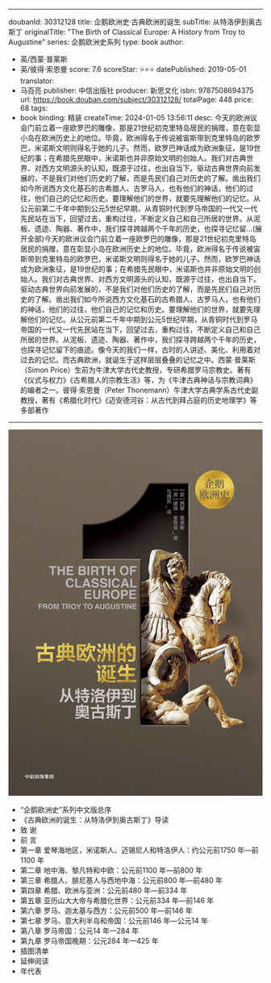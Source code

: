


---
doubanId: 30312128
title: 企鹅欧洲史·古典欧洲的诞生
subTitle: 从特洛伊到奥古斯丁
originalTitle: "The Birth of Classical Europe: A History from Troy to Augustine"
series: 企鹅欧洲史系列
type: book
author: 
  - 英/西蒙·普莱斯
  - 英/彼得·索恩曼
score: 7.6
scoreStar: ⭐⭐⭐
datePublished: 2019-05-01
translator: 
  - 马百亮
publisher: 中信出版社
producer: 新思文化
isbn: 9787508694375
url: https://book.douban.com/subject/30312128/
totalPage: 448
price: 68
tags:  
  - book
binding: 精装
createTime: 2024-01-05 13:56:11
desc: 今天的欧洲议会门前立着一座欧罗巴的雕像，那是21世纪初克里特岛居民的捐赠，意在彰显小岛在欧洲历史上的地位。毕竟，欧洲得名于传说被宙斯带到克里特岛的欧罗巴，米诺斯文明则得名于她的儿子。然而，欧罗巴神话成为欧洲象征，是19世纪的事；在希腊先民眼中，米诺斯也并非原始文明的创始人。我们对古典世界、对西方文明源头的认知，既源于过往，也出自当下。驱动古典世界向前发展的，不是我们对他们历史的了解，而是先民们自己对历史的了解。凿出我们如今所说西方文化基石的古希腊人、古罗马人，也有他们的神话，他们的过往，他们自己的记忆和历史。要理解他们的世界，就要先理解他们的记忆。从公元前第二千年中期到公元5世纪早期，从青铜时代到罗马帝国的一代又一代先民站在当下，回望过去，重构过往，不断定义自己和自己所居的世界。从泥板、遗迹、陶器、著作中，我们探寻跨越两个千年的历史，也探寻记忆留...(展开全部)今天的欧洲议会门前立着一座欧罗巴的雕像，那是21世纪初克里特岛居民的捐赠，意在彰显小岛在欧洲历史上的地位。毕竟，欧洲得名于传说被宙斯带到克里特岛的欧罗巴，米诺斯文明则得名于她的儿子。然而，欧罗巴神话成为欧洲象征，是19世纪的事；在希腊先民眼中，米诺斯也并非原始文明的创始人。我们对古典世界、对西方文明源头的认知，既源于过往，也出自当下。驱动古典世界向前发展的，不是我们对他们历史的了解，而是先民们自己对历史的了解。凿出我们如今所说西方文化基石的古希腊人、古罗马人，也有他们的神话，他们的过往，他们自己的记忆和历史。要理解他们的世界，就要先理解他们的记忆。从公元前第二千年中期到公元5世纪早期，从青铜时代到罗马帝国的一代又一代先民站在当下，回望过去，重构过往，不断定义自己和自己所居的世界。从泥板、遗迹、陶器、著作中，我们探寻跨越两个千年的历史，也探寻记忆留下的痕迹。像今天的我们一样，古时的人讲述、美化、利用着对过去的记忆。而古典欧洲，就诞生于这样层层叠叠的记忆之中。西蒙·普莱斯（Simon Price）生前为牛津大学古代史教授，专研希腊罗马宗教史。著有《仪式与权力》《古希腊人的宗教生活》等，为《牛津古典神话与宗教词典》的编者之一。彼得·索恩曼（Peter Thonemann）牛津大学古典学系古代史副教授，著有《希腊化时代》《迈安德河谷：从古代到拜占庭的历史地理学》等多部著作
---

![image](assets/s29918349.jpg)


  - “企鹅欧洲史”系列中文版总序
  - 《古典欧洲的诞生：从特洛伊到奥古斯丁》导读
  - 致 谢
  - 前 言
  - 第一章 爱琴海地区，米诺斯人、迈锡尼人和特洛伊人：约公元前1750 年—前1100 年
  - 第二章 地中海、黎凡特和中欧：公元前1100 年—前800 年
  - 第三章 希腊人、腓尼基人与西地中海：公元前800 年—前480 年
  - 第四章 希腊、欧洲与亚洲：公元前480 年—前334 年
  - 第五章 亚历山大大帝与希腊化世界：公元前334 年—前146 年
  - 第六章 罗马、迦太基与西方：公元前500 年—前146 年
  - 第七章 罗马、意大利半岛和帝国：公元前146 年—公元14 年
  - 第八章 罗马帝国：公元14 年—284 年
  - 第九章 罗马帝国晚期：公元284 年—425 年
  - 插图清单
  - 延伸阅读
  - 年代表


